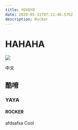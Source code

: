 ```yaml
---
title: YOYOYO
date: 2020-05-31T07:11:46.576Z
description: Rocker
---
```



# HAHAHA

![](/img/frank-vessia-9uprlljfkp8-unsplash.jpg)

中文


## 酷唷

### YAYA

#### ROCKER

afdsafsa Cool